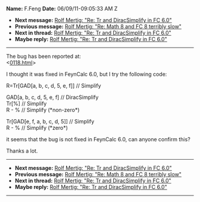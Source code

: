 **Name:** F.Feng
**Date:** 06/09/11-09:05:33 AM Z

  - **Next message:** [Rolf Mertig: "Re: Tr and DiracSimplify in FC
    6.0"](0637.html)
  - **Previous message:** [Rolf Mertig: "Re: Math 8 and FC 8 terribly
    slow"](0635.html)
  - **Next in thread:** [Rolf Mertig: "Re: Tr and DiracSimplify in FC
    6.0"](0637.html)
  - **Maybe reply:** [Rolf Mertig: "Re: Tr and DiracSimplify in FC
    6.0"](0637.html)

-----

The bug has been reported at:  
<[0118.html](0118.html)>  

I thought it was fixed in FeynCalc 6.0, but I try the following code:  

R=Tr[GAD[a, b, c, d, 5, e, f]] // Simplify  

GAD[a, b, c, d, 5, e, f] // DiracSimplify  
Tr[%] // Simplify  
R - % // Simplify (\*non-zero\*)  

Tr[GAD[e, f, a, b, c, d, 5]] // Simplify  
R - % // Simplify (\*zero\*)  

it seems that the bug is not fixed in FeynCalc 6.0, can anyone confirm
this?  

Thanks a lot.  

-----

  - **Next message:** [Rolf Mertig: "Re: Tr and DiracSimplify in FC
    6.0"](0637.html)
  - **Previous message:** [Rolf Mertig: "Re: Math 8 and FC 8 terribly
    slow"](0635.html)
  - **Next in thread:** [Rolf Mertig: "Re: Tr and DiracSimplify in FC
    6.0"](0637.html)
  - **Maybe reply:** [Rolf Mertig: "Re: Tr and DiracSimplify in FC
    6.0"](0637.html)

-----

